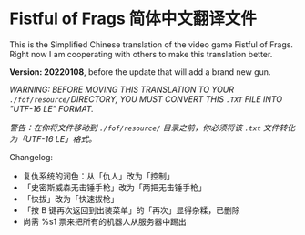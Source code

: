 # Fistful of Frags 简体中文翻译文件

This is the Simplified Chinese translation of the video game Fistful of Frags.
Right now I am cooperating with others to make this translation better.

**Version: 20220108**, before the update that will add a brand new gun.

*WARNING: BEFORE MOVING THIS TRANSLATION TO YOUR `./fof/resource/`DIRECTORY, YOU MUST CONVERT THIS `.TXT` FILE INTO "UTF-16 LE" FORMAT.*

*警告：在你将文件移动到 `./fof/resource/` 目录之前，你必须将该 `.txt` 文件转化为「UTF-16 LE」格式。*

Changelog:
- 复仇系统的润色：从「仇人」改为「控制」
- 「史密斯威森无击锤手枪」改为「两把无击锤手枪」
- 「快拔」改为「快速拔枪」
- 「按 B 键再次返回到出装菜单」的「再次」显得杂糅，已删除
- 尚需 %s1 票来把所有的机器人从服务器中踢出
